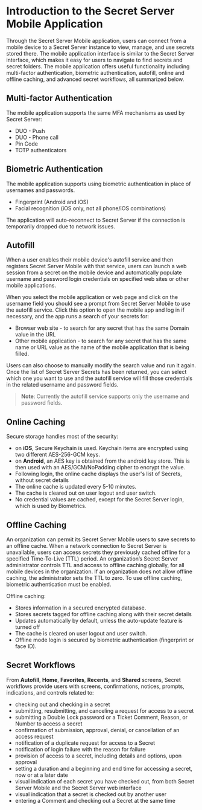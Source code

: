 [title]: # (Introduction)
[tags]: # (secret,server,mobile)
[priority]: # (100)

# Introduction to the Secret Server Mobile Application

Through the Secret Server Mobile application, users can connect from a mobile device to a Secret Server instance to view, manage, and use secrets stored there. The mobile application interface is similar to the Secret Server interface, which makes it easy for users to navigate to find secrets and secret folders. The mobile application offers useful functionality including multi-factor authentication, biometric authentication, autofill, online and offline caching, and advanced secret workflows, all summarized below.

## Multi-factor Authentication

The mobile application supports the same MFA mechanisms as used by Secret Server:  

* DUO - Push  
* DUO - Phone call
* Pin Code
* TOTP authenticators

## Biometric Authentication

The mobile application supports using biometric authentication in place of usernames and passwords.

* Fingerprint (Android and iOS)
* Facial recognition (iOS only, not all phone/iOS combinations)

The application will auto-reconnect to Secret Server if the connection is temporarily dropped due to network issues.

## Autofill

When a user enables their mobile device's autofill service and then registers Secret Server Mobile with that service, users can launch a web session from a secret on the mobile device and automatically populate username and password login credentials on specified web sites or other mobile applications.

When you select the mobile application or web page and click on the username field you should see a prompt from Secret Server Mobile to use the autofill service. Click this option to open the mobile app and log in if necessary, and the app runs a search of your secrets for:

* Browser web site - to search for any secret that has the same Domain value in the URL
* Other mobile application - to search for any secret that has the same name or URL value as the name of the mobile application that is being filled.

Users can also choose to manually modify the search value and run it again. Once the list of Secret Server Secrets has been returned, you can select which one you want to use and the autofill service will fill those credentials in the related username and password fields.

>**Note**: Currently the autofill service supports only the username and password fields.

## Online Caching

Secure storage handles most of the security:

* on __iOS__, Secure Keychain is used. Keychain items are encrypted using two different AES-256-GCM keys.
* on __Android__, an AES key is obtained from the android key store. This is then used with an AES/GCM/NoPadding cipher to encrypt the value.
* Following login, the online cache displays the user's list of Secrets, without secret details
* The online cache is updated every 5-10 minutes.
* The cache is cleared out on user logout and user switch.
* No credential values are cached, except for the Secret Server login, which is used by Biometrics.

## Offline Caching

An organization can permit its Secret Server Mobile users to save secrets to an offline cache. When a network connection to Secret Server is unavailable, users can access secrets they previously cached offline for a specified Time-To-Live (TTL) period. An organization’s Secret Server administrator controls TTL and access to offline caching globally, for all mobile devices in the organization. If an organization does not allow offline caching, the administrator sets the TTL to zero. To use offline caching, biometric authentication must be enabled.

Offline caching:

* Stores information in a secured encrypted database.
* Stores secrets tagged for offline caching along with their secret details
* Updates automatically by default, unless the auto-update feature is turned off
* The cache is cleared on user logout and user switch.
* Offline mode login is secured by biometric authentication (fingerprint or face ID).

## Secret Workflows

From **Autofill**, **Home**, **Favorites**, **Recents**, and **Shared** screens, Secret workflows provide users with screens, confirmations, notices, prompts, indications, and controls related to:

* checking out and checking in a secret
* submitting, resubmitting, and canceling a request for access to a secret
* submitting a Double Lock password or a Ticket Comment, Reason, or Number to access a secret
* confirmation of submission, approval, denial, or cancellation of an access request
* notification of a duplicate request for access to a Secret
* notification of login failure with the reason for failure
* provision of access to a secret, including details and options, upon approval
* setting a duration and a beginning and end time for accessing a secret, now or at a later date
* visual indication of each secret you have checked out, from both Secret Server Mobile and the Secret Server web interface
* visual indication that a secret is checked out by another user
* entering a Comment and checking out a Secret at the same time
